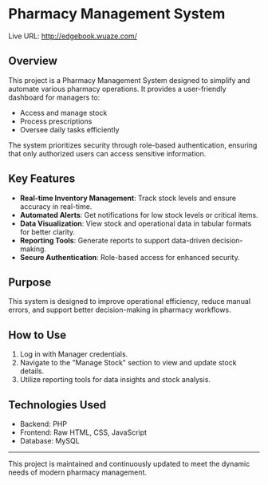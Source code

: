 # Pharmacy Management System

Live URL: http://edgebook.wuaze.com/

## Overview
This project is a Pharmacy Management System designed to simplify and automate various pharmacy operations. It provides a user-friendly dashboard for managers to:
- Access and manage stock
- Process prescriptions
- Oversee daily tasks efficiently

The system prioritizes security through role-based authentication, ensuring that only authorized users can access sensitive information.

## Key Features
- **Real-time Inventory Management**: Track stock levels and ensure accuracy in real-time.
- **Automated Alerts**: Get notifications for low stock levels or critical items.
- **Data Visualization**: View stock and operational data in tabular formats for better clarity.
- **Reporting Tools**: Generate reports to support data-driven decision-making.
- **Secure Authentication**: Role-based access for enhanced security.

## Purpose
This system is designed to improve operational efficiency, reduce manual errors, and support better decision-making in pharmacy workflows.

## How to Use
1. Log in with Manager credentials.
2. Navigate to the "Manage Stock" section to view and update stock details.
3. Utilize reporting tools for data insights and stock analysis.

## Technologies Used
- Backend: PHP
- Frontend: Raw HTML, CSS, JavaScript
- Database: MySQL

---

This project is maintained and continuously updated to meet the dynamic needs of modern pharmacy management.
